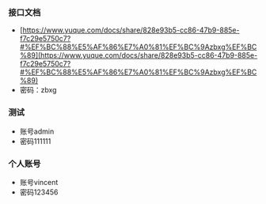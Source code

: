 ### 接口文档
- [https://www.yuque.com/docs/share/828e93b5-cc86-47b9-885e-f7c29e5750c7?#%EF%BC%88%E5%AF%86%E7%A0%81%EF%BC%9Azbxg%EF%BC%89](https://www.yuque.com/docs/share/828e93b5-cc86-47b9-885e-f7c29e5750c7?#%EF%BC%88%E5%AF%86%E7%A0%81%EF%BC%9Azbxg%EF%BC%89)
- 密码：zbxg

### 测试
- 账号admin
- 密码111111

### 个人账号
- 账号vincent
- 密码123456